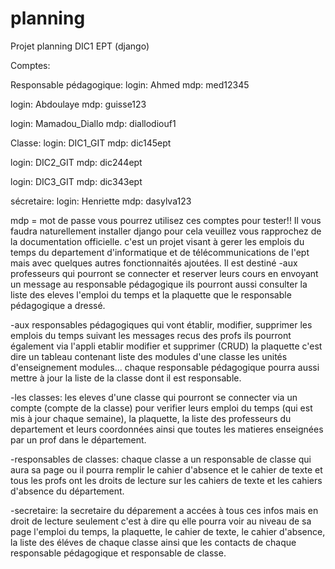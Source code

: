# planning
Projet planning DIC1 EPT (django)


Comptes:

Responsable pédagogique: 
login: Ahmed
mdp: med12345

login: Abdoulaye
mdp: guisse123

login: Mamadou_Diallo
mdp: diallodiouf1


Classe:
login: DIC1_GIT
mdp: dic145ept

login: DIC2_GIT
mdp: dic244ept

login: DIC3_GIT
mdp: dic343ept

sécretaire:
login: Henriette
mdp: dasylva123

mdp = mot de passe 
vous pourrez utilisez ces comptes pour tester!!
Il vous faudra naturellement installer django pour cela veuillez vous rapprochez de la documentation officielle.
c'est un projet visant à gerer les emplois du temps du departement d'informatique et de télécommunications de l'ept mais avec quelques autres fonctionnaités ajoutées. 
Il est destiné
-aux professeurs qui pourront se connecter et reserver leurs cours en envoyant un message au responsable pédagogique ils pourront aussi consulter la liste des eleves l'emploi du temps et la plaquette que le responsable pédagogique a dressé.

-aux responsables pédagogiques qui vont établir, modifier, supprimer les emplois du temps suivant les messages recus des profs ils pourront également via l'appli etablir modifier et supprimer (CRUD) la plaquette c'est dire un tableau contenant liste des modules d'une classe les unités d'enseignement modules... chaque responsable pédagogique pourra aussi mettre à jour la liste de la classe dont il est responsable.

-les classes: les eleves d'une classe qui pourront se connecter via un compte (compte de la classe) pour verifier leurs emploi du temps (qui est mis à jour chaque semaine), la plaquette, la liste des professeurs du departement et leurs coordonnées ainsi que toutes les matieres enseignées par un prof dans le département.

-responsables de classes: chaque classe a un responsable de classe qui aura sa page ou il pourra remplir le cahier d'absence et le cahier de texte et tous les profs ont les droits de lecture sur les cahiers de texte et les cahiers d'absence du département.

-secretaire: la secretaire du déparement a accées à tous ces infos mais en droit de lecture seulement c'est à dire qu elle pourra voir au niveau de sa page l'emploi du temps, la plaquette, le cahier de texte, le cahier d'absence, la liste des éléves de chaque classe  ainsi que les contacts de chaque responsable pédagogique et responsable de classe.

